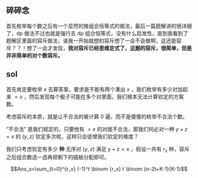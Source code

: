 ## 碎碎念

首先枚举每个数之后有一个显然的推组合恒等式的做法，最后一篇题解讲的很详细了，dp 做法不过也就是强行去 dp 组合恒等式，没有什么启发性，直到我看到了题解区里面的容斥做法，诶我一开始就想的容斥想了一会不会做啊，这还能容斥？？！想了一会才发现，**我对容斥已经思维定式了，这题的容斥，很简单，但是并非简单的对个数容斥。**

## sol

首先肯定要枚举 $x$ 去算答案，要求是不能有两个凑出 $x$ ，我们枚举有多少对加起来 $=x$ ，然后发现每个骰子可能在多个对里面，我们根本无法计算钦定的方案数。

考虑容斥的本质，就是让不合法的被计算 0 遍，而不是傻傻的枚举不合法个数。

“不合法” 是我们规定的，只要他有 $=x$ 的对就不合法，那我们何必对一种 $y+z=x$ 的 $(y,z)$ 钦定多次呢，这样只会徒增我们钦定的难度？

我们只考虑钦定有多少 **种** 无序对 $(y,z)$ 满足 $y+z=x$ ，假设一共有 $r_x$ 种，容斥之后组合数选一选再把剩下的插板分配即可。

$$Ans_x=\sum_{t=0}^{r_x} (-1)^t \binom {r_x} t \binom {n-2t+K-1}{K-1}$$